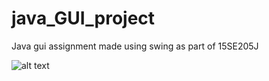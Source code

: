 # java_GUI_project
Java gui assignment made using swing as part of 15SE205J






![alt text](https://github.com/akankshasonkar17/java_assignment/blob/master/output.png)
